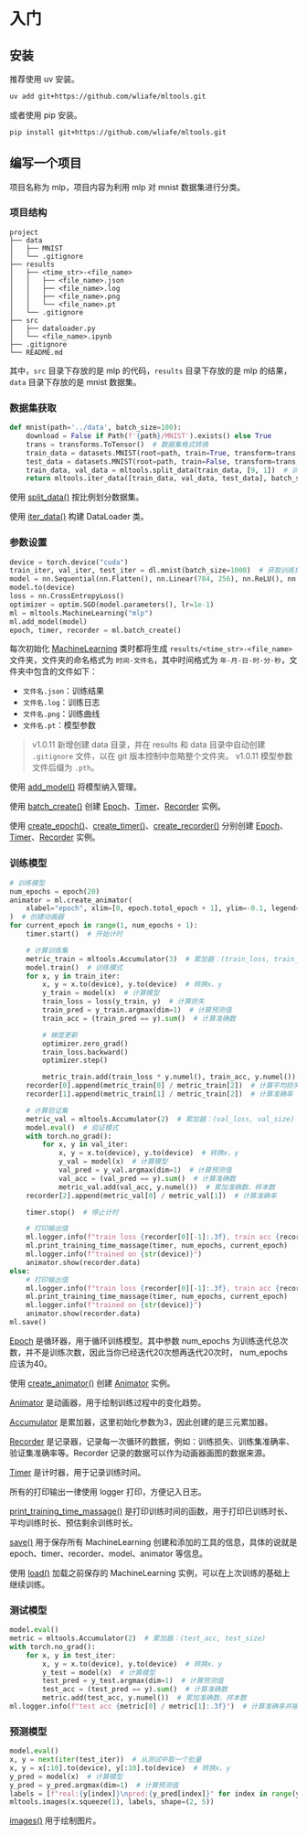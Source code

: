 # 入门

## 安装

推荐使用 uv 安装。

```bash
uv add git+https://github.com/wliafe/mltools.git
```

或者使用 pip 安装。

```bash
pip install git+https://github.com/wliafe/mltools.git
```

## 编写一个项目

项目名称为 mlp，项目内容为利用 mlp 对 mnist 数据集进行分类。

### 项目结构

```text
project
├── data
│   ├── MNIST
│   └── .gitignore
├── results
│   ├── <time_str>-<file_name>
│   │   ├── <file_name>.json
│   │   ├── <file_name>.log
│   │   ├── <file_name>.png
│   │   └── <file_name>.pt
│   └── .gitignore
├── src
│   ├── dataloader.py
│   └── <file_name>.ipynb
├── .gitignore
└── README.md
```

其中，`src` 目录下存放的是 mlp 的代码，`results` 目录下存放的是 mlp 的结果，`data` 目录下存放的是 mnist 数据集。

### 数据集获取

```python
def mnist(path='../data', batch_size=100):
    download = False if Path(f'{path}/MNIST').exists() else True
    trans = transforms.ToTensor()  # 数据集格式转换
    train_data = datasets.MNIST(root=path, train=True, transform=trans, download=download)
    test_data = datasets.MNIST(root=path, train=False, transform=trans, download=download)
    train_data, val_data = mltools.split_data(train_data, [9, 1])  # 训练集和验证集比例9：1
    return mltools.iter_data([train_data, val_data, test_data], batch_size)  # 返回数据迭代器
```

使用 [split_data()](mltools.split_data) 按比例划分数据集。

使用 [iter_data()](mltools.iter_data) 构建 DataLoader 类。

### 参数设置

```python
device = torch.device("cuda")
train_iter, val_iter, test_iter = dl.mnist(batch_size=1000)  # 获取训练集、验证集、测试集
model = nn.Sequential(nn.Flatten(), nn.Linear(784, 256), nn.ReLU(), nn.Linear(256, 10))  # 设置模型结构
model.to(device)
loss = nn.CrossEntropyLoss()
optimizer = optim.SGD(model.parameters(), lr=1e-1)
ml = mltools.MachineLearning("mlp")
ml.add_model(model)
epoch, timer, recorder = ml.batch_create()
```

每次初始化 [MachineLearning](mltools.MachineLearning) 类时都将生成 `results/<time_str>-<file_name>` 文件夹，文件夹的命名格式为 `时间-文件名`，其中时间格式为 `年-月-日-时-分-秒`，文件夹中包含的文件如下：

+ `文件名.json`：训练结果
+ `文件名.log`：训练日志
+ `文件名.png`：训练曲线
+ `文件名.pt`：模型参数

> v1.0.11 新增创建 data 目录，并在 results 和 data 目录中自动创建 `.gitignore` 文件，以在 git 版本控制中忽略整个文件夹。
> v1.0.11 模型参数文件后缀为 `.pth`。

使用 [add_model()](mltools.MachineLearning.add_model) 将模型纳入管理。

使用 [batch_create()](mltools.MachineLearning.batch_create) 创建 [Epoch](mltools.learn.Epoch)、[Timer](mltools.utils.Timer)、[Recorder](mltools.utils.Recorder) 实例。

使用 [create_epoch()](mltools.MachineLearning.create_epoch)、[create_timer()](mltools.MachineLearning.create_timer)、[create_recorder()](mltools.MachineLearning.create_recorder) 分别创建 [Epoch](mltools.learn.Epoch)、[Timer](mltools.utils.Timer)、[Recorder](mltools.utils.Recorder) 实例。

### 训练模型

```python
# 训练模型
num_epochs = epoch(20)
animator = ml.create_animator(
    xlabel="epoch", xlim=[0, epoch.totol_epoch + 1], ylim=-0.1, legend=["train loss", "train acc", "val acc"]
)  # 创建动画器
for current_epoch in range(1, num_epochs + 1):
    timer.start()  # 开始计时

    # 计算训练集
    metric_train = mltools.Accumulator(3)  # 累加器：(train_loss, train_acc, train_size)
    model.train()  # 训练模式
    for x, y in train_iter:
        x, y = x.to(device), y.to(device)  # 转换x、y
        y_train = model(x)  # 计算模型
        train_loss = loss(y_train, y)  # 计算损失
        train_pred = y_train.argmax(dim=1)  # 计算预测值
        train_acc = (train_pred == y).sum()  # 计算准确数

        # 梯度更新
        optimizer.zero_grad()
        train_loss.backward()
        optimizer.step()

        metric_train.add(train_loss * y.numel(), train_acc, y.numel())  # 累加损失、准确数、样本数
    recorder[0].append(metric_train[0] / metric_train[2])  # 计算平均损失
    recorder[1].append(metric_train[1] / metric_train[2])  # 计算准确率

    # 计算验证集
    metric_val = mltools.Accumulator(2)  # 累加器：(val_loss, val_size)
    model.eval()  # 验证模式
    with torch.no_grad():
        for x, y in val_iter:
            x, y = x.to(device), y.to(device)  # 转换x、y
            y_val = model(x)  # 计算模型
            val_pred = y_val.argmax(dim=1)  # 计算预测值
            val_acc = (val_pred == y).sum()  # 计算准确数
            metric_val.add(val_acc, y.numel())  # 累加准确数、样本数
    recorder[2].append(metric_val[0] / metric_val[1])  # 计算准确率

    timer.stop()  # 停止计时

    # 打印输出值
    ml.logger.info(f"train loss {recorder[0][-1]:.3f}, train acc {recorder[1][-1]:.3f}, val acc {recorder[2][-1]:.3f}")
    ml.print_training_time_massage(timer, num_epochs, current_epoch)
    ml.logger.info(f"trained on {str(device)}")
    animator.show(recorder.data)
else:
    # 打印输出值
    ml.logger.info(f"train loss {recorder[0][-1]:.3f}, train acc {recorder[1][-1]:.3f}, val acc {recorder[2][-1]:.3f}")
    ml.print_training_time_massage(timer, num_epochs, current_epoch)
    ml.logger.info(f"trained on {str(device)}")
    animator.show(recorder.data)
ml.save()
```

[Epoch](mltools.learn.Epoch) 是循环器，用于循环训练模型。其中参数 num_epochs 为训练迭代总次数，并不是训练次数，因此当你已经迭代20次想再迭代20次时， num_epochs 应该为40。

使用 [create_animator()](mltools.MachineLearning.create_animator) 创建 [Animator](mltools.draw.Animator) 实例。

[Animator](mltools.draw.Animator) 是动画器，用于绘制训练过程中的变化趋势。

[Accumulator](mltools.Accumulator) 是累加器，这里初始化参数为3，因此创建的是三元累加器。

[Recorder](mltools.utils.Recorder) 是记录器，记录每一次循环的数据，例如：训练损失、训练集准确率、验证集准确率等。Recorder 记录的数据可以作为动画器画图的数据来源。

[Timer](mltools.utils.Timer) 是计时器，用于记录训练时间。

所有的打印输出一律使用 logger 打印，方便记入日志。

[print_training_time_massage()](mltools.MachineLearning.print_training_time_massage) 是打印训练时间的函数，用于打印已训练时长、平均训练时长、预估剩余训练时长。

[save()](mltools.MachineLearning.save) 用于保存所有 MachineLearning 创建和添加的工具的信息，具体的说就是 epoch、timer、recorder、model、animator 等信息。

使用 [load()](mltools.MachineLearning.load) 加载之前保存的 MachineLearning 实例，可以在上次训练的基础上继续训练。

### 测试模型

```python
model.eval()
metric = mltools.Accumulator(2)  # 累加器：(test_acc, test_size)
with torch.no_grad():
    for x, y in test_iter:
        x, y = x.to(device), y.to(device)  # 转换x、y
        y_test = model(x)  # 计算模型
        test_pred = y_test.argmax(dim=1)  # 计算预测值
        test_acc = (test_pred == y).sum()  # 计算准确数
        metric.add(test_acc, y.numel())  # 累加准确数、样本数
ml.logger.info(f"test acc {metric[0] / metric[1]:.3f}")  # 计算准确率并输出
```

### 预测模型

```python
model.eval()
x, y = next(iter(test_iter))  # 从测试中取一个批量
x, y = x[:10].to(device), y[:10].to(device)  # 转换x、y
y_pred = model(x)  # 计算模型
y_pred = y_pred.argmax(dim=1)  # 计算预测值
labels = [f"real:{y[index]}\npred:{y_pred[index]}" for index in range(y.numel())]
mltools.images(x.squeeze(1), labels, shape=(2, 5))
```

[images()](mltools.images) 用于绘制图片。
